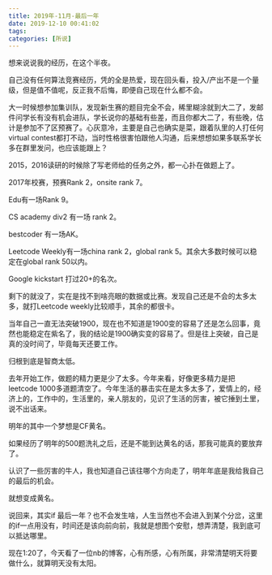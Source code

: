 ```yaml
---
title: 2019年-11月-最后一年
date: 2019-12-10 00:41:02
tags: 
categories: [所说]
---
```


想来说说我的经历，在这个半夜。

<!--more-->

自己没有任何算法竞赛经历，凭的全是热爱，现在回头看，投入/产出不是一个量级，但是值不值呢，反正我不后悔，即便自己现在什么都不会。

大一时候想参加集训队，发现新生赛的题目完全不会，稀里糊涂就到大二了，发邮件问学长有没有机会进队，学长说你的基础有些差，而且你都大二了，有些晚，估计是参加不了区预赛了。心灰意冷，主要是自己也确实是菜，跟着队里的人打任何virtual contest都打不动，当时性格很害怕跟他人沟通，后来想想如果多联系学长多在群里发问，也应该能跟上？

2015，2016读研的时候除了写老师给的任务之外，都一心扑在做题上了。

2017年校赛，预赛Rank 2，onsite rank 7。

Edu有一场Rank 9。

CS academy div2 有一场 rank 2。

bestcoder 有一场AK。

Leetcode Weekly有一场china rank 2，global rank 5。其余大多数时候可以稳定在global rank 50以内。

Google kickstart 打过20+的名次。

剩下的就没了，实在是找不到啥亮眼的数据或比赛。发现自己还是不会的太多太多，就打Leetcode weekly比较顺手，其余的都很卡。

当年自己一直无法突破1900，现在也不知道是1900变的容易了还是怎么回事，竟然也能稳定在紫名了，我的结论是1900确实变的容易了。但是往上突破，自己是真的没时间了，毕竟每天还要工作。

归根到底是智商太低。

去年开始工作，做题的精力更是少了太多。今年来看，好像更多精力是把leetcode 1000多道题清空了。今年生活的暴击实在是太多太多了，爱情上的，经济上的，工作中的，生活里的，亲人朋友的，见识了生活的厉害，被它捶到土里，说不出话来。

明年的其中一个梦想是CF黄名。

如果经历了明年的500题洗礼之后，还是不能到达黄名的话，那我可能真的要放弃了。

认识了一些厉害的牛人，我也知道自己该往哪个方向走了，明年年底是我给我自己的最后的机会。

就想变成黄名。

说回来，其实if 最后一年？也不会发生啥，人生当然也不会进入到某个分岔，这里的if一点用没有，时间还是该向前向前，我就是想图个安慰，想弄清楚，我到底可以抵达哪里。

现在1:20了，今天看了一位nb的博客，心有所感，心有所属，非常清楚明天将要做什么，就算明天没有太阳。

